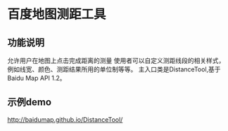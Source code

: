 百度地图测距工具
=====================


功能说明
--------------------------

允许用户在地图上点击完成距离的测量 使用者可以自定义测距线段的相关样式，例如线宽、颜色、测距结果所用的单位制等等。 主入口类是DistanceTool,基于Baidu Map API 1.2。

示例demo
-----------------------

http://baidumap.github.io/DistanceTool/
